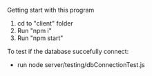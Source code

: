 Getting start with this program

1. cd to "client" folder
2. Run "npm i"
3. Run "npm start"

To test if the database succefully connect:

- run node server/testing/dbConnectionTest.js

